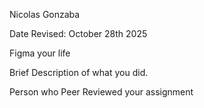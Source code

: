 Nicolas Gonzaba

Date Revised: October 28th 2025

Figma your life 

Brief Description of what you did. 

Person who Peer Reviewed your assignment
